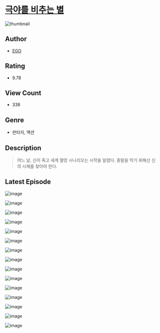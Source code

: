 # [극야를 비추는 별](https://comic.naver.com/challenge/list?titleId=810684)
![thumbnail](https://image-comic.pstatic.net/user_contents_data/challenge_comic/2023/05/24/318332/upload_3775814418545468727_480x623.jpeg)

## Author
- [EGO](https://comic.naver.com/artistTitle?id=318332)

## Rating
- 9.78

## View Count
- 338

## Genre
- 판타지, 액션

## Description
> 어느 날, 신이 죽고 세계 멸망 시나리오는 시작을 알렸다. 종말을 막기 위해선 신의 시체를 찾아야 한다.


## Latest Episode
![image](https://image-comic.pstatic.net/user_contents_data/challenge_comic/2023/05/25/318332/upload_3990805242889582950.jpeg)

![image](https://image-comic.pstatic.net/user_contents_data/challenge_comic/2023/05/25/318332/upload_7219380360939058534.jpeg)

![image](https://image-comic.pstatic.net/user_contents_data/challenge_comic/2023/05/25/318332/upload_3918806988086064184.jpeg)

![image](https://image-comic.pstatic.net/user_contents_data/challenge_comic/2023/05/25/318332/upload_3919875721189680482.jpeg)

![image](https://image-comic.pstatic.net/user_contents_data/challenge_comic/2023/05/25/318332/upload_3919320468606444598.jpeg)

![image](https://image-comic.pstatic.net/user_contents_data/challenge_comic/2023/05/25/318332/upload_3631084804578227255.jpeg)

![image](https://image-comic.pstatic.net/user_contents_data/challenge_comic/2023/05/25/318332/upload_7365979556168611938.jpeg)

![image](https://image-comic.pstatic.net/user_contents_data/challenge_comic/2023/05/25/318332/upload_3702914602090390630.jpeg)

![image](https://image-comic.pstatic.net/user_contents_data/challenge_comic/2023/05/25/318332/upload_7149805687461274209.jpeg)

![image](https://image-comic.pstatic.net/user_contents_data/challenge_comic/2023/05/25/318332/upload_3978479704657310512.jpeg)

![image](https://image-comic.pstatic.net/user_contents_data/challenge_comic/2023/05/25/318332/upload_7149802178392372792.jpeg)

![image](https://image-comic.pstatic.net/user_contents_data/challenge_comic/2023/05/25/318332/upload_3617624381334053218.jpeg)

![image](https://image-comic.pstatic.net/user_contents_data/challenge_comic/2023/05/25/318332/upload_4135541839671670832.jpeg)

![image](https://image-comic.pstatic.net/user_contents_data/challenge_comic/2023/05/25/318332/upload_4049358595591319857.jpeg)

![image](https://image-comic.pstatic.net/user_contents_data/challenge_comic/2023/05/25/318332/upload_3905526007890983265.jpeg)
